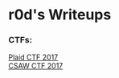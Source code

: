 # r0d's Writeups 

### CTFs: 
[Plaid CTF 2017](https://github.com/r0d/Write_Ups/tree/master/PlaidCTF-2017)  
[CSAW CTF 2017](https://github.com/r0d/Write_Ups/tree/master/CSAW%20CTF%202017/)
